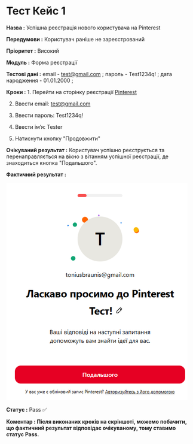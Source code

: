 # Тест Кейс 1

**Назва :** Успішна реєстрація нового користувача на Pinterest

**Передумови :** Користувач раніше не зареєстрований

**Пріоритет :** Високий

**Модуль :** Форма реєстрації

**Тестові дані :** email - test@gmail.com ; пароль - Test1234q! ; дата народження - 01.01.2000 ; 

**Кроки :** 1. Перейти на сторінку реєстрації [Pinterest](https://www.pinterest.com/create-personal)

2. Ввести email: test@gmail.com  

3. Ввести пароль: Test1234q!  

4. Ввести ім’я: Tester  

5. Натиснути кнопку "Продовжити"

**Очікуваний результат :** Користувач успішно реєструється та перенаправляється на вікно з вітанням успішної реєстрації, де знаходиться кнопка "Подальшого". 

**Фактичний результат :** 

![Screenshot](../Screenshots/screenshot1.png)

**Статус :** Pass ✅

**Коментар : Після виконаних кроків на скріншоті, можемо побачити, що фактичний результат відповідає очікуваному, тому ставимо статус Pass.**
